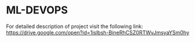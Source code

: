 # ML-DEVOPS

For detailed description of project visit the following link:
https://drive.google.com/open?id=1islbsh-BineRhCSZ0RTWvJmsyaYSm0hy
